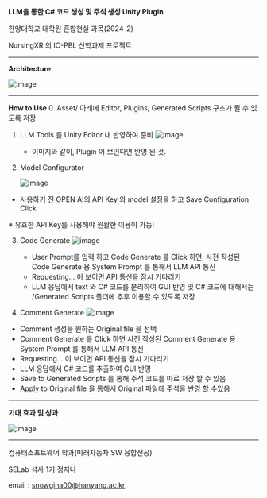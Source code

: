 **LLM을 통한 C# 코드 생성 및 주석 생성 Unity Plugin**

한양대학교 대학원 혼합현실 과목(2024-2)

NursingXR 의 IC-PBL 산학과제 프로젝트

------------------------------------------------------------------
**Architecture**

![image](https://github.com/user-attachments/assets/8b9b0c08-0129-4691-96c7-87e2243e551e)


------------------------------------------------------------------
**How to Use**
0. Asset/ 아래에 Editor, Plugins, Generated Scripts 구조가 될 수 있도록 저장

1. LLM Tools 를 Unity Editor 내 반영하여 준비
   ![image](https://github.com/user-attachments/assets/52ad3d49-1af8-488d-bbb1-7269e7cae421)
   - 이미지와 같이, Plugin 이 보인다면 반영 된 것.


2. Model Configurator

   
   ![image](https://github.com/user-attachments/assets/e25a5e9d-992a-4f4f-aa98-ad4c4a3d8ce3)
  - 사용하기 전 OPEN AI의 API Key 와 model 설정을 하고 Save Configuration Click 

   ※ 유효한 API Key를 사용해야 원활한 이용이 가능! 

3. Code Generate
  ![image](https://github.com/user-attachments/assets/1b26db1b-8b65-4e3e-b7b2-003b0ccf7630)
   - User Prompt를 입력 하고 Code Generate 를 Click 하면, 사전 작성된 Code Generate 용  System Prompt 를 통해서 LLM API 통신
   - Requesting... 이 보이면 API 통신을 잠시 기다리기
   - LLM 응답에서 text 와 C# 코드를 분리하여 GUI 반영 및 C# 코드에 대해서는 /Generated Scripts 폴더에 추후 이용할 수 있도록 저장


4. Comment Generate
  ![image](https://github.com/user-attachments/assets/a8591d0f-c63b-4dda-b878-8998fd33c129)
  - Comment 생성을 원하는 Original file 을 선택
  - Comment Generate 를 Click 하면 사전 작성된 Comment Generate 용 System Prompt 를 통해서 LLM API 통신
  - Requesting... 이 보이면 API 통신을 잠시 기다리기
  - LLM 응답에서 C# 코드를 추출하여 GUI 반영
  - Save to Generated Scripts 를 통해 주석 코드를 따로 저장 할 수 있음
  - Apply to Original file 을 통해서 Original 파일에 주석을 반영 할 수있음

------------------------------------------------------------------
**기대 효과 및 성과**

![image](https://github.com/user-attachments/assets/28423095-88d6-42c6-8bd3-9763cfff7d08)



------------------------------------------------------------------
컴퓨터소프트웨어 학과(미래자동차 SW 융합전공) 

SELab 석사 1기 정지나

email : snowgina00@hanyang.ac.kr
